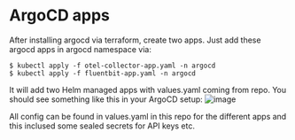 # ArgoCD apps

After installing argocd via terraform, create two apps.
Just add these argocd apps in argocd namespace via:

```
$ kubectl apply -f otel-collector-app.yaml -n argocd
$ kubectl apply -f fluentbit-app.yaml -n argocd
```
 
It will add two Helm managed apps with values.yaml coming from repo. You should see something like this in your ArgoCD setup:
![image](https://github.com/user-attachments/assets/ca7edaf8-ebb2-4662-91dd-5a064b9bc302)

All config can be found in values.yaml in this repo for the different apps and this inclused some sealed secrets for API keys etc.
